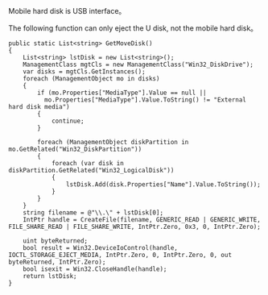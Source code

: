 
Mobile hard disk is USB interface。


  The following function can only eject the U disk, not the mobile hard disk。


    public static List<string> GetMoveDisk()
    {
        List<string> lstDisk = new List<string>();
        ManagementClass mgtCls = new ManagementClass("Win32_DiskDrive");
        var disks = mgtCls.GetInstances();
        foreach (ManagementObject mo in disks)
        {
            if (mo.Properties["MediaType"].Value == null ||
              mo.Properties["MediaType"].Value.ToString() != "External hard disk media")
            {
                continue;
            }

            foreach (ManagementObject diskPartition in mo.GetRelated("Win32_DiskPartition"))
            {
                foreach (var disk in diskPartition.GetRelated("Win32_LogicalDisk"))
                {
                    lstDisk.Add(disk.Properties["Name"].Value.ToString());
                }
            }
        }
        string filename = @"\\.\" + lstDisk[0];
        IntPtr handle = CreateFile(filename, GENERIC_READ | GENERIC_WRITE, FILE_SHARE_READ | FILE_SHARE_WRITE, IntPtr.Zero, 0x3, 0, IntPtr.Zero);

        uint byteReturned;
        bool result = Win32.DeviceIoControl(handle, IOCTL_STORAGE_EJECT_MEDIA, IntPtr.Zero, 0, IntPtr.Zero, 0, out byteReturned, IntPtr.Zero);
        bool isexit = Win32.CloseHandle(handle);
        return lstDisk;
    }
